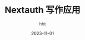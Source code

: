 ---
title: Nextauth 写作应用
date: 2023-11-01
author: hht
categories:
  - Software
tags:
  - obsidian
---